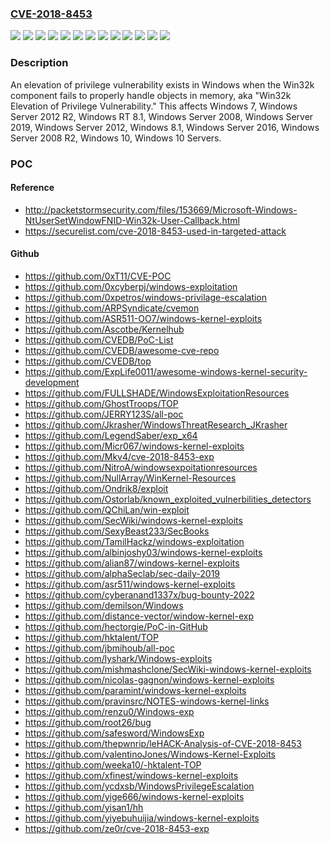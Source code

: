 ### [CVE-2018-8453](https://cve.mitre.org/cgi-bin/cvename.cgi?name=CVE-2018-8453)
![](https://img.shields.io/static/v1?label=Product&message=Windows%2010%20Servers&color=blue)
![](https://img.shields.io/static/v1?label=Product&message=Windows%2010&color=blue)
![](https://img.shields.io/static/v1?label=Product&message=Windows%207&color=blue)
![](https://img.shields.io/static/v1?label=Product&message=Windows%208.1&color=blue)
![](https://img.shields.io/static/v1?label=Product&message=Windows%20RT%208.1&color=blue)
![](https://img.shields.io/static/v1?label=Product&message=Windows%20Server%202008%20R2&color=blue)
![](https://img.shields.io/static/v1?label=Product&message=Windows%20Server%202008&color=blue)
![](https://img.shields.io/static/v1?label=Product&message=Windows%20Server%202012%20R2&color=blue)
![](https://img.shields.io/static/v1?label=Product&message=Windows%20Server%202012&color=blue)
![](https://img.shields.io/static/v1?label=Product&message=Windows%20Server%202016&color=blue)
![](https://img.shields.io/static/v1?label=Product&message=Windows%20Server%202019&color=blue)
![](https://img.shields.io/static/v1?label=Version&message=n%2Fa&color=blue)
![](https://img.shields.io/static/v1?label=Vulnerability&message=Elevation%20of%20Privilege&color=brighgreen)

### Description

An elevation of privilege vulnerability exists in Windows when the Win32k component fails to properly handle objects in memory, aka "Win32k Elevation of Privilege Vulnerability." This affects Windows 7, Windows Server 2012 R2, Windows RT 8.1, Windows Server 2008, Windows Server 2019, Windows Server 2012, Windows 8.1, Windows Server 2016, Windows Server 2008 R2, Windows 10, Windows 10 Servers.

### POC

#### Reference
- http://packetstormsecurity.com/files/153669/Microsoft-Windows-NtUserSetWindowFNID-Win32k-User-Callback.html
- https://securelist.com/cve-2018-8453-used-in-targeted-attack

#### Github
- https://github.com/0xT11/CVE-POC
- https://github.com/0xcyberpj/windows-exploitation
- https://github.com/0xpetros/windows-privilage-escalation
- https://github.com/ARPSyndicate/cvemon
- https://github.com/ASR511-OO7/windows-kernel-exploits
- https://github.com/Ascotbe/Kernelhub
- https://github.com/CVEDB/PoC-List
- https://github.com/CVEDB/awesome-cve-repo
- https://github.com/CVEDB/top
- https://github.com/ExpLife0011/awesome-windows-kernel-security-development
- https://github.com/FULLSHADE/WindowsExploitationResources
- https://github.com/GhostTroops/TOP
- https://github.com/JERRY123S/all-poc
- https://github.com/Jkrasher/WindowsThreatResearch_JKrasher
- https://github.com/LegendSaber/exp_x64
- https://github.com/Micr067/windows-kernel-exploits
- https://github.com/Mkv4/cve-2018-8453-exp
- https://github.com/NitroA/windowsexpoitationresources
- https://github.com/NullArray/WinKernel-Resources
- https://github.com/Ondrik8/exploit
- https://github.com/Ostorlab/known_exploited_vulnerbilities_detectors
- https://github.com/QChiLan/win-exploit
- https://github.com/SecWiki/windows-kernel-exploits
- https://github.com/SexyBeast233/SecBooks
- https://github.com/TamilHackz/windows-exploitation
- https://github.com/albinjoshy03/windows-kernel-exploits
- https://github.com/alian87/windows-kernel-exploits
- https://github.com/alphaSeclab/sec-daily-2019
- https://github.com/asr511/windows-kernel-exploits
- https://github.com/cyberanand1337x/bug-bounty-2022
- https://github.com/demilson/Windows
- https://github.com/distance-vector/window-kernel-exp
- https://github.com/hectorgie/PoC-in-GitHub
- https://github.com/hktalent/TOP
- https://github.com/jbmihoub/all-poc
- https://github.com/lyshark/Windows-exploits
- https://github.com/mishmashclone/SecWiki-windows-kernel-exploits
- https://github.com/nicolas-gagnon/windows-kernel-exploits
- https://github.com/paramint/windows-kernel-exploits
- https://github.com/pravinsrc/NOTES-windows-kernel-links
- https://github.com/renzu0/Windows-exp
- https://github.com/root26/bug
- https://github.com/safesword/WindowsExp
- https://github.com/thepwnrip/leHACK-Analysis-of-CVE-2018-8453
- https://github.com/valentinoJones/Windows-Kernel-Exploits
- https://github.com/weeka10/-hktalent-TOP
- https://github.com/xfinest/windows-kernel-exploits
- https://github.com/ycdxsb/WindowsPrivilegeEscalation
- https://github.com/yige666/windows-kernel-exploits
- https://github.com/yisan1/hh
- https://github.com/yiyebuhuijia/windows-kernel-exploits
- https://github.com/ze0r/cve-2018-8453-exp

